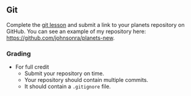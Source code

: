 ## Git

Complete the [git lesson](https://hood.blackboard.com/webapps/blackboard/content/listContentEditable.jsp?content_id=_428397_1&course_id=_11420_1) and submit a link to your planets repository on GitHub. You can see an example of my repository here: https://github.com/johnsonra/planets-new.

### Grading
* For full credit
  * Submit your repository on time.
  * Your repository should contain multiple commits.
  * It should contain a `.gitignore` file.